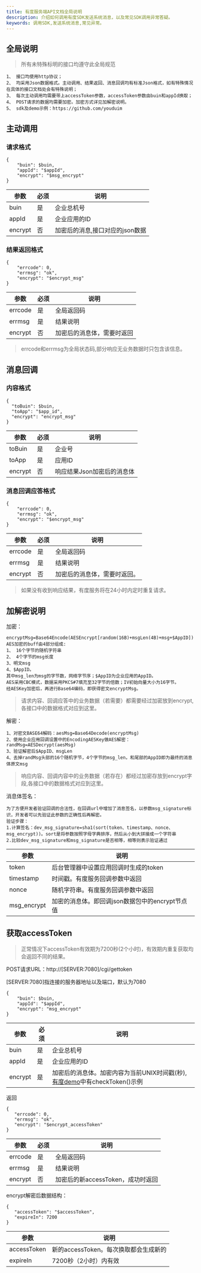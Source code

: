 ```yaml
---
title: 有度服务端API文档全局说明
description: 介绍如何调用有度SDK发送系统消息，以及常见SDK调用异常答疑。
keywords: 调用SDK,发送系统消息,常见异常。
---
```


## 全局说明

> 所有未特殊标明的接口均遵守此全局规范

```
1、 接口均使用http协议；
2、 均采用Json数据格式。主动调用、结果返回、消息回调均有标准Json格式，如有特殊情况在具体的接口文档处会有特殊说明；
3、 每次主动调用均需要带上accessToken参数，accessToken参数由buin和appId换取；
4、 POST请求的数据均需要加密。加密方式详见加解密说明。
5、 sdk及demo示例：https://github.com/youduim
```

## 主动调用

### 请求格式

```
{
    "buin": $buin,
    "appId": "$appId",
    "encrypt": "$msg_encrypt"
}
```

| 参数    | 必须 | 说明                            |
| ------- | ---- | ------------------------------- |
| buin    | 是   | 企业总机号                      |
| appId   | 是   | 企业应用的ID                    |
| encrypt | 否   | 加密后的消息,接口对应的json数据 |

### 结果返回格式

```
{
    "errcode": 0,
    "errmsg": "ok",
    "encrypt": "$encrypt_msg"
}
```

| 参数    | 必须 | 说明                       |
| ------- | ---- | -------------------------- |
| errcode | 是   | 全局返回码                 |
| errmsg  | 是   | 结果说明                   |
| encrypt | 否   | 加密后的消息体，需要时返回 |

> errcode和errmsg为全局状态码,部分响应无业务数据时只包含该信息。
>

## 消息回调

### 内容格式

```
{
  "toBuin": $buin,
  "toApp": "$app_id",
  "encrypt": "encrypt_msg"
}
```

| 参数    | 必须 | 说明                       |
| ------- | ---- | -------------------------- |
| toBuin  | 是   | 企业号                     |
| toApp   | 是   | 应用ID                     |
| encrypt | 否   | 响应结果Json加密后的消息体 |

### 消息回调应答格式

```
{
    "errcode": 0,
    "errmsg": "ok",
    "encrypt": "$encrypt_msg"
}
```

| 参数    | 必须 | 说明                         |
| ------- | ---- | ---------------------------- |
| errcode | 是   | 全局返回码                   |
| errmsg  | 是   | 结果说明                     |
| encrypt | 否   | 加密后的消息体，需要时返回。 |

> 如果没有收到响应结果，有度服务将在24小时内定时重复请求。
>

## 加解密说明

加密：

```
encryptMsg=Base64Encode(AESEncrypt[random(16B)+msgLen(4B)+msg+$AppID])
AES加密的buff由4部分组成:
1、 16个字节的随机字符串
2、 4个字节的msg长度
3、明文msg
4、$AppID。
其中msg_len为msg的字节数，网络字节序；$AppID为企业应用的AppID。
AES采用CBC模式，数据采用PKCS#7填充至32字节的倍数；IV初始向量大小为16字节。
经AESKey加密后，再进行Base64编码，即获得密文encryptMsg。
```

> 请求内容、回调应答中的业务数据（若需要）都需要经过加密放到encrypt,各接口中的数据格式对应到这里。

解密：

```
1、对密文BASE64解码：aesMsg=Base64Decode(encryptMsg)
2、使用企业应用回调设置中的EncodingAESKey做AES解密：randMsg=AESDecrypt(aesMsg)
3、验证解密后$AppID、msgLen
4、去掉randMsg头部的16个随机字节，4个字节的msg_len，和尾部的AppID即为最终的消息体原文msg
```

> 响应内容、回调内容中的业务数据（若存在）都经过加密存放到encrypt字段,各接口中的数据格式对应到这里。

消息体签名：

```
为了方便开发者验证回调的合法性，在回调url中增加了消息签名，以参数msg_signature标识，开发者可以先验证此参数的正确性后再解密。
验证步骤：
1.计算签名：dev_msg_signature=sha1(sort(token、timestamp、nonce、msg_encrypt))。sort是将参数按照字母字典排序，然后从小到大拼接成一个字符串
2.比较dev_msg_signature和msg_signature是否相等，相等则表示验证通过
```

| 参数        | 说明                                            |
| ----------- | ----------------------------------------------- |
| token       | 后台管理器中设置应用回调时生成的token           |
| timestamp   | 时间戳。有度服务回调参数中返回                  |
| nonce       | 随机字符串。有度服务回调参数中返回              |
| msg_encrypt | 加密的消息体。即回调json数据包中的encrypt节点值 |

## 获取accessToken

> 正常情况下accessToken有效期为7200秒(2个小时)，有效期内重复获取均会返回不同的结果。

POST请求URL：http://[SERVER:7080]/cgi/gettoken

[SERVER:7080]指连接的服务器地址以及端口，默认为7080

```
{
    "buin": $buin,
    "appId": "$appId",
    "encrypt": "msg_encrypt"
}
```

| 参数    | 必须 | 说明                                                         |
| ------- | ---- | ------------------------------------------------------------ |
| buin    | 是   | 企业总机号                                                   |
| appId   | 是   | 企业应用的ID                                                 |
| encrypt | 是   | 加密后的消息体。加密内容为当前UNIX时间戳(秒), [有度demo](https://github.com/youduim/youdu-sdk-java/blob/master/src/main/java/im/youdu/sdk/client/AppClient.java)中有checkToken()示例 |

返回

```
{
   "errcode": 0,
   "errmsg": "ok",
   "encrypt": "$encrypt_accessToken"
}
```

| 参数    | 必须 | 说明                              |
| ------- | ---- | --------------------------------- |
| errcode | 是   | 全局返回码                        |
| errmsg  | 是   | 结果说明                          |
| encrypt | 否   | 加密后的新accessToken，成功时返回 |

encrypt解密后数据结构：

```
{
   "accessToken": "$accessToken",
   "expireIn": 7200
}
```

| 参数        | 说明                                  |
| ----------- | ------------------------------------- |
| accessToken | 新的accessToken。每次换取都会生成新的 |
| expireIn    | 7200秒（2小时）内有效                 |


